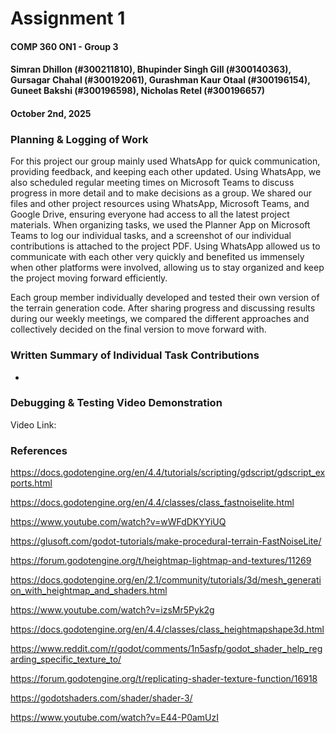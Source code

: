 # **Assignment 1**
#### COMP 360 ON1 - Group 3
#### Simran Dhillon (#300211810), Bhupinder Singh Gill (#300140363), Gursagar Chahal (#300192061), Gurashman Kaur Otaal (#300196154), Guneet Bakshi (#300196598), Nicholas Retel (#300196657)
#### October 2nd, 2025

### Planning & Logging of Work
For this project our group mainly used WhatsApp for quick communication, providing feedback, and keeping each other updated. Using WhatsApp, we also scheduled regular meeting times on Microsoft Teams to discuss progress in more detail and to make decisions as a group. We shared our files and other project resources using WhatsApp, Microsoft Teams, and Google Drive, ensuring everyone had access to all the latest project materials. When organizing tasks, we used the Planner App on Microsoft Teams to log our individual tasks, and a screenshot of our individual contributions is attached to the project PDF. Using WhatsApp allowed us to communicate with each other very quickly and benefited us immensely when other platforms were involved, allowing us to stay organized and keep the project moving forward efficiently.

Each group member individually developed and tested their own version of the terrain generation code. After sharing progress and discussing results during our weekly meetings, we compared the different approaches and collectively decided on the final version to move forward with.

### Written Summary of Individual Task Contributions
- 

### Debugging & Testing Video Demonstration
Video Link:

### References
https://docs.godotengine.org/en/4.4/tutorials/scripting/gdscript/gdscript_exports.html

https://docs.godotengine.org/en/4.4/classes/class_fastnoiselite.html

https://www.youtube.com/watch?v=wWFdDKYYiUQ

https://glusoft.com/godot-tutorials/make-procedural-terrain-FastNoiseLite/

https://forum.godotengine.org/t/heightmap-lightmap-and-textures/11269

https://docs.godotengine.org/en/2.1/community/tutorials/3d/mesh_generation_with_heightmap_and_shaders.html

https://www.youtube.com/watch?v=izsMr5Pyk2g

https://docs.godotengine.org/en/4.4/classes/class_heightmapshape3d.html

https://www.reddit.com/r/godot/comments/1n5asfp/godot_shader_help_regarding_specific_texture_to/

https://forum.godotengine.org/t/replicating-shader-texture-function/16918

https://godotshaders.com/shader/shader-3/

https://www.youtube.com/watch?v=E44-P0amUzI
